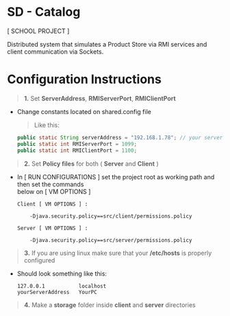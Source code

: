 # SD - Catalog
[ SCHOOL PROJECT ]

Distributed system that simulates a Product Store via RMI services and client communication via Sockets.

# Configuration Instructions  

 > **1.** Set **ServerAddress**, **RMIServerPort**, **RMIClientPort**
 - Change constants located on shared.config file
	> Like this:   
	```java 
	public static String serverAddress = "192.168.1.78"; // your server address  
	public static int RMIServerPort = 1099;
	public static int RMIClientPort = 1100;
	```
> **2.** Set **Policy files** for both ( **Server** and **Client** )
- In [ RUN CONFIGURATIONS ] set the project root as working path and then set the commands  
  below on [ VM OPTIONS ]
	  
	```
	Client [ VM OPTIONS ] :  
	  
	    -Djava.security.policy==src/client/permissions.policy  
	  
	Server [ VM OPTIONS ] :  
	  
	    -Djava.security.policy==src/server/permissions.policy
	```

> **3.** If you are using linux make sure that your **/etc/hosts** is properly configured
- Should look something like this:
	
	```
	127.0.0.1           localhost  
	yourServerAddress   YourPC
	```
	
> **4.** Make a **storage** folder inside **client** and **server** directories
